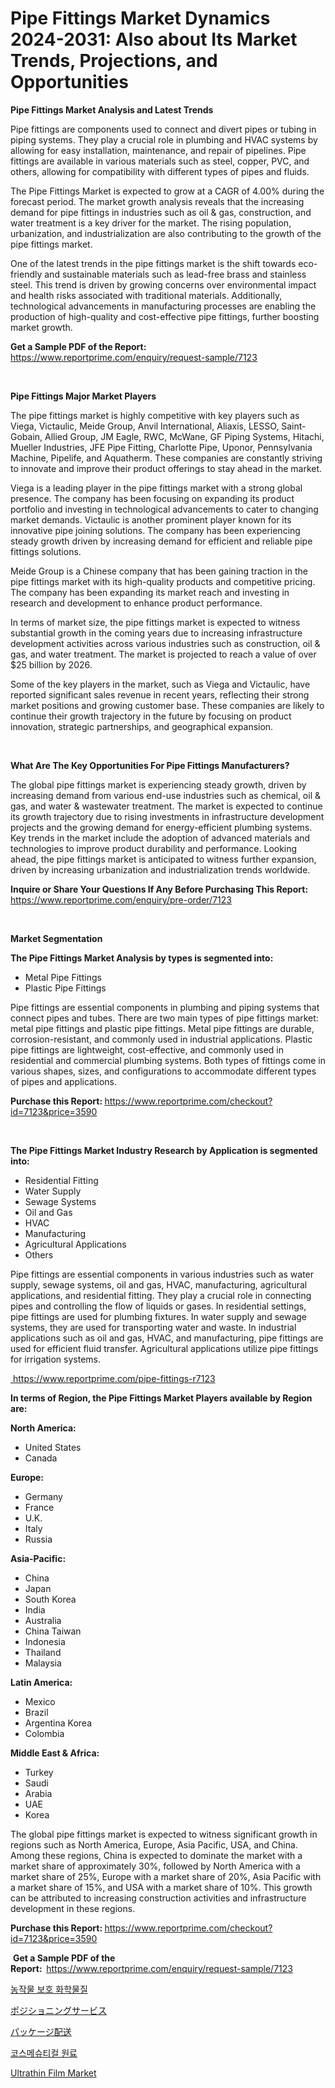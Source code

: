 <p><h1>Pipe Fittings Market Dynamics 2024-2031: Also about Its Market Trends, Projections, and Opportunities</h1></p><p><strong>Pipe Fittings Market Analysis and Latest Trends</strong></p>
<p><p>Pipe fittings are components used to connect and divert pipes or tubing in piping systems. They play a crucial role in plumbing and HVAC systems by allowing for easy installation, maintenance, and repair of pipelines. Pipe fittings are available in various materials such as steel, copper, PVC, and others, allowing for compatibility with different types of pipes and fluids.</p><p>The Pipe Fittings Market is expected to grow at a CAGR of 4.00% during the forecast period. The market growth analysis reveals that the increasing demand for pipe fittings in industries such as oil & gas, construction, and water treatment is a key driver for the market. The rising population, urbanization, and industrialization are also contributing to the growth of the pipe fittings market.</p><p>One of the latest trends in the pipe fittings market is the shift towards eco-friendly and sustainable materials such as lead-free brass and stainless steel. This trend is driven by growing concerns over environmental impact and health risks associated with traditional materials. Additionally, technological advancements in manufacturing processes are enabling the production of high-quality and cost-effective pipe fittings, further boosting market growth.</p></p>
<p><strong>Get a Sample PDF of the Report:&nbsp;</strong> <a href="https://www.reportprime.com/enquiry/request-sample/7123">https://www.reportprime.com/enquiry/request-sample/7123</a></p>
<p>&nbsp;</p>
<p><strong>Pipe Fittings Major Market Players</strong></p>
<p><p>The pipe fittings market is highly competitive with key players such as Viega, Victaulic, Meide Group, Anvil International, Aliaxis, LESSO, Saint-Gobain, Allied Group, JM Eagle, RWC, McWane, GF Piping Systems, Hitachi, Mueller Industries, JFE Pipe Fitting, Charlotte Pipe, Uponor, Pennsylvania Machine, Pipelife, and Aquatherm. These companies are constantly striving to innovate and improve their product offerings to stay ahead in the market.</p><p>Viega is a leading player in the pipe fittings market with a strong global presence. The company has been focusing on expanding its product portfolio and investing in technological advancements to cater to changing market demands. Victaulic is another prominent player known for its innovative pipe joining solutions. The company has been experiencing steady growth driven by increasing demand for efficient and reliable pipe fittings solutions.</p><p>Meide Group is a Chinese company that has been gaining traction in the pipe fittings market with its high-quality products and competitive pricing. The company has been expanding its market reach and investing in research and development to enhance product performance.</p><p>In terms of market size, the pipe fittings market is expected to witness substantial growth in the coming years due to increasing infrastructure development activities across various industries such as construction, oil & gas, and water treatment. The market is projected to reach a value of over $25 billion by 2026.</p><p>Some of the key players in the market, such as Viega and Victaulic, have reported significant sales revenue in recent years, reflecting their strong market positions and growing customer base. These companies are likely to continue their growth trajectory in the future by focusing on product innovation, strategic partnerships, and geographical expansion.</p></p>
<p>&nbsp;</p>
<p><strong>What Are The Key Opportunities For Pipe Fittings Manufacturers?</strong></p>
<p><p>The global pipe fittings market is experiencing steady growth, driven by increasing demand from various end-use industries such as chemical, oil & gas, and water & wastewater treatment. The market is expected to continue its growth trajectory due to rising investments in infrastructure development projects and the growing demand for energy-efficient plumbing systems. Key trends in the market include the adoption of advanced materials and technologies to improve product durability and performance. Looking ahead, the pipe fittings market is anticipated to witness further expansion, driven by increasing urbanization and industrialization trends worldwide.</p></p>
<p><strong>Inquire or Share Your Questions If Any Before Purchasing This Report:</strong> <a href="https://www.reportprime.com/enquiry/pre-order/7123">https://www.reportprime.com/enquiry/pre-order/7123</a></p>
<p>&nbsp;</p>
<p><strong>Market Segmentation</strong></p>
<p><strong>The Pipe Fittings Market Analysis by types is segmented into:</strong></p>
<p><ul><li>Metal Pipe Fittings</li><li>Plastic Pipe Fittings</li></ul></p>
<p><p>Pipe fittings are essential components in plumbing and piping systems that connect pipes and tubes. There are two main types of pipe fittings market: metal pipe fittings and plastic pipe fittings. Metal pipe fittings are durable, corrosion-resistant, and commonly used in industrial applications. Plastic pipe fittings are lightweight, cost-effective, and commonly used in residential and commercial plumbing systems. Both types of fittings come in various shapes, sizes, and configurations to accommodate different types of pipes and applications.</p></p>
<p><strong>Purchase this Report:&nbsp;</strong><a href="https://www.reportprime.com/checkout?id=7123&price=3590">https://www.reportprime.com/checkout?id=7123&price=3590</a></p>
<p>&nbsp;</p>
<p><strong>The Pipe Fittings Market Industry Research by Application is segmented into:</strong></p>
<p><ul><li>Residential Fitting</li><li>Water Supply</li><li>Sewage Systems</li><li>Oil and Gas</li><li>HVAC</li><li>Manufacturing</li><li>Agricultural Applications</li><li>Others</li></ul></p>
<p><p>Pipe fittings are essential components in various industries such as water supply, sewage systems, oil and gas, HVAC, manufacturing, agricultural applications, and residential fitting. They play a crucial role in connecting pipes and controlling the flow of liquids or gases. In residential settings, pipe fittings are used for plumbing fixtures. In water supply and sewage systems, they are used for transporting water and waste. In industrial applications such as oil and gas, HVAC, and manufacturing, pipe fittings are used for efficient fluid transfer. Agricultural applications utilize pipe fittings for irrigation systems.</p></p>
<p><a href="https://www.reportprime.com/pipe-fittings-r7123">&nbsp;https://www.reportprime.com/pipe-fittings-r7123</a></p>
<p><strong>In terms of Region, the Pipe Fittings Market Players available by Region are:</strong></p>
<p>
    <p> <strong> North America: </strong>
        <ul>
            <li>United States</li>
            <li>Canada</li>
        </ul>
        </p> 
    <p> <strong> Europe: </strong>
        <ul>
            <li>Germany</li>
            <li>France</li>
            <li>U.K.</li>
            <li>Italy</li>
            <li>Russia</li>
        </ul>
        </p> 
    <p> <strong> Asia-Pacific: </strong>
        <ul>
            <li>China</li>
            <li>Japan</li>
            <li>South Korea</li>
            <li>India</li>
            <li>Australia</li>
            <li>China Taiwan</li>
            <li>Indonesia</li>
            <li>Thailand</li>
            <li>Malaysia</li>
        </ul>
        </p> 
    <p> <strong> Latin America: </strong>
        <ul>
            <li>Mexico</li>
            <li>Brazil</li>
            <li>Argentina Korea</li>
            <li>Colombia</li>
        </ul>
        </p> 
    <p> <strong> Middle East & Africa: </strong>
        <ul>
            <li>Turkey</li>
            <li>Saudi</li>
            <li>Arabia</li>
            <li>UAE</li>
            <li>Korea</li>
        </ul>
    </p>
    </p>
<p><p>The global pipe fittings market is expected to witness significant growth in regions such as North America, Europe, Asia Pacific, USA, and China. Among these regions, China is expected to dominate the market with a market share of approximately 30%, followed by North America with a market share of 25%, Europe with a market share of 20%, Asia Pacific with a market share of 15%, and USA with a market share of 10%. This growth can be attributed to increasing construction activities and infrastructure development in these regions.</p></p>
<p><strong>Purchase this Report: </strong><a href="https://www.reportprime.com/checkout?id=7123&price=3590">https://www.reportprime.com/checkout?id=7123&price=3590</a></p>
<p>&nbsp;<strong>Get a Sample PDF of the Report:&nbsp;&nbsp;</strong><a href="https://www.reportprime.com/enquiry/request-sample/7123">https://www.reportprime.com/enquiry/request-sample/7123</a></p>
<p><strong></strong></p>
<p><p><a href="https://github.com/vsckjg50460/Market-Research-Report-List-1/blob/main/225869019454.md">농작물 보호 화학물질</a></p><p><a href="https://github.com/lrlmopnhwd79300/Market-Research-Report-List-1/blob/main/724274020940.md">ポジショニングサービス</a></p><p><a href="https://github.com/wkuactfdzwizk06/Market-Research-Report-List-1/blob/main/178217920939.md">パッケージ配送</a></p><p><a href="https://github.com/akzkkws047661437/Market-Research-Report-List-1/blob/main/394098019453.md">코스메슈티컬 원료</a></p><p><a href="https://issuu.com/reportprime-2/docs/ultrathin-film-market-size-2030.pptx">Ultrathin Film Market</a></p></p>